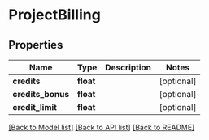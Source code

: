# ProjectBilling


## Properties
Name | Type | Description | Notes
------------ | ------------- | ------------- | -------------
**credits** | **float** |  | [optional] 
**credits_bonus** | **float** |  | [optional] 
**credit_limit** | **float** |  | [optional] 

[[Back to Model list]](../README.md#documentation-for-models) [[Back to API list]](../README.md#documentation-for-api-endpoints) [[Back to README]](../README.md)


